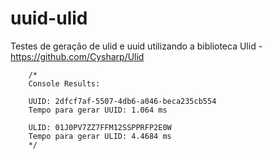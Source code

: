 # uuid-ulid

Testes de geração de ulid e uuid utilizando a biblioteca Ulid - https://github.com/Cysharp/Ulid

        /*
        Console Results:

        UUID: 2dfcf7af-5507-4db6-a046-beca235cb554
        Tempo para gerar UUID: 1.064 ms

        ULID: 01J0PV7ZZ7FFM12SSPPRFP2E0W
        Tempo para gerar ULID: 4.4684 ms
        */
